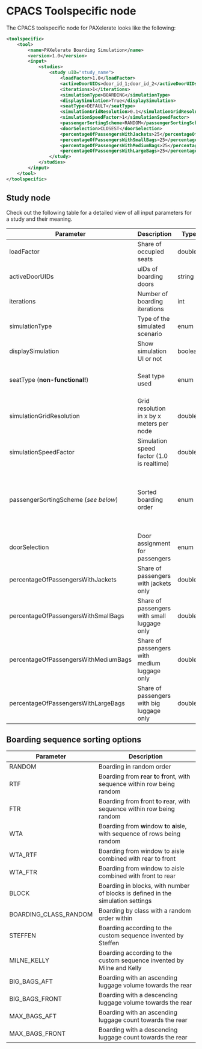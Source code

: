# CPACS Toolspecific node

The CPACS toolspecific node for PAXelerate looks like the following:

```xml
<toolspecific>
    <tool>
        <name>PAXelerate Boarding Simulation</name>
        <version>1.0</version>
        <input>
            <studies>
                <study uID="study_name">      
                    <loadFactor>1.0</loadFactor>
                    <activeDoorUIDs>door_id_1;door_id_2</activeDoorUIDs>
                    <iterations>1</iterations> 
                    <simulationType>BOARDING</simulationType> 
                    <displaySimulation>True</displaySimulation>
                    <seatType>DEFAULT</seatType>
                    <simulationGridResolution>0.1</simulationGridResolution>
                    <simulationSpeedFactor>1</simulationSpeedFactor>
                    <passengerSortingScheme>RANDOM</passengerSortingScheme>
                    <doorSelection>CLOSEST</doorSelection>
                    <percentageOfPassengersWithJackets>25</percentageOfPassengersWithJackets>
                    <percentageOfPassengersWithSmallBags>25</percentageOfPassengersWithSmallBags>
                    <percentageOfPassengersWithMediumBags>25</percentageOfPassengersWithMediumBags>   
                    <percentageOfPassengersWithLargeBags>25</percentageOfPassengersWithLargeBags> 
                </study>
            </studies>
        </input>
    </tool>
</toolspecific>
```
## Study node

Check out the following table for a detailed view of all input parameters for a study and their meaning.

Parameter                           |   Description                                 |   Type    |   Allowed values
---                                 |   ---                                         |   ---     |   ---
loadFactor                          |   Share of occupied seats                     |   double  |   0.0 - 1.0
activeDoorUIDs                      |   uIDs of boarding doors                      |   string  |   minimum 1 door     
iterations                          |   Number of boarding iterations               |   int     |   > 1
simulationType                      |   Type of the simulated scenario              |   enum    |   BOARDING, DEBOARDING *or* EMERGENCY 
displaySimulation                   |   Show simulation UI or not                   |   boolean |   True *or* False
seatType (**non-functional!**)      |   Seat type used                              |   enum    |   DEFAULT, SIDEWAYS_FOLDABLE, LIFTING_SEAT_PAN *or* BRING_YOUR_OWN 
simulationGridResolution            |   Grid resolution in x by x meters per node   |   double  |   > 0.1m 
simulationSpeedFactor               |   Simulation speed factor (1.0 is realtime)   |   double  |   > 0.0
passengerSortingScheme (*see below*)|   Sorted boarding order                       |   enum    |   RANDOM, RTF, FTR, WTA, WTA_RTF, WTA_FTR, BLOCK, BOARDING_CLASS_RANDOM, STEFFEN, MILNE_KELLY, BIG_BAGS_AFT, BIG_BAGS_FRONT, MAX_BAGS_AFT *or* MAX_BAGS_FRONT
doorSelection                       |   Door assignment for passengers              |   enum    |   CLOSEST, CLOSEST_BEHIND, CLOSEST_FRONT *or* RANDOM
percentageOfPassengersWithJackets   |   Share of passengers with jackets only       |   double  |   % from 0 - 100 (total < 100, 100 - total = noLuggage) 
percentageOfPassengersWithSmallBags |   Share of passengers with small luggage only |   double  |   % from 0 - 100 (total < 100, 100 - total = noLuggage) 
percentageOfPassengersWithMediumBags|   Share of passengers with medium luggage only|   double  |   % from 0 - 100 (total < 100, 100 - total = noLuggage) 
percentageOfPassengersWithLargeBags |   Share of passengers with big luggage only   |   double  |   % from 0 - 100 (total < 100, 100 - total = noLuggage) 

## Boarding sequence sorting options

Parameter               |   Description
---                     |   ---
RANDOM                  |   Boarding in random order
RTF                     |   Boarding from **r**ear **t**o **f**ront, with sequence within row being random
FTR                     |   Boarding from **f**ront **t**o **r**ear, with sequence within row being random
WTA                     |   Boarding from **w**indow **t**o **a**isle, with sequence of rows being random
WTA_RTF                 |   Boarding from window to aisle combined with rear to front 
WTA_FTR                 |   Boarding from window to aisle combined with front to rear
BLOCK                   |   Boarding in blocks, with number of blocks is defined in the simulation settings
BOARDING_CLASS_RANDOM   |   Boarding by class with a random order within
STEFFEN                 |   Boarding according to the custom sequence invented by Steffen
MILNE_KELLY             |   Boarding according to the custom sequence invented by Milne and Kelly
BIG_BAGS_AFT            |   Boarding with an ascending luggage volume towards the rear
BIG_BAGS_FRONT          |   Boarding with a descending luggage volume towards the rear
MAX_BAGS_AFT            |   Boarding with an ascending luggage count towards the rear
MAX_BAGS_FRONT          |   Boarding with a descending luggage count towards the rear